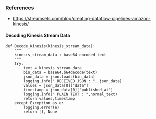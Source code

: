 ### References

* https://streamsets.com/blog/creating-dataflow-pipelines-amazon-kinesis/

#### Decoding Kinesis Stream Data
```
def Decode_Kinesis(kinesis_stream_data):
    """
    kinesis_stream_data : base64 encoded text
    """
    try:
        text = kinesis_stream_data
        bin_data = base64.b64decode(text)
        json_data = json.loads(bin_data)
        logging.info(" RECEIVED JSON : ", json_data)
        values = json_data[0]["data"]
        timestamp = json_data[0]["published_at"]
        logging.info(" PLAIN TEXT : ",normal_text)
        return values,timestamp
    except Exception as e:
        logging.error(e)
        return [], None
```
